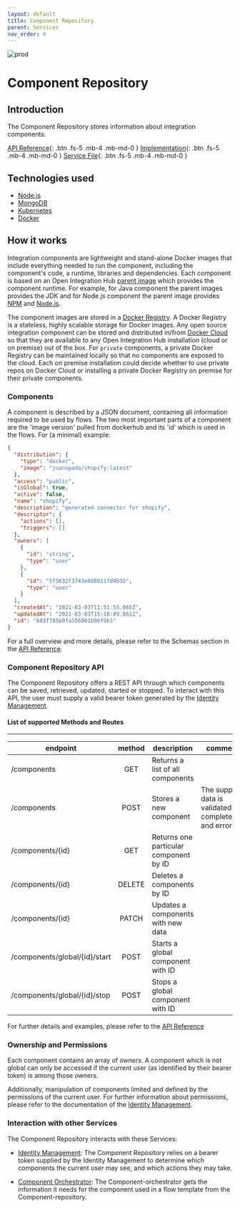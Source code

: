 ```yaml
---
layout: default
title: Component Repository
parent: Services
nav_order: 4
---
```


<!-- Description Guidelines

Please note:
Use the full links to reference other files or images! Relative links will not work under our theme settings settings.
-->

<!-- please choose the appropriate batch and delete/comment the others  -->

![prod](https://img.shields.io/badge/Status-Production-brightgreen.svg)

# Component Repository

## Introduction

The Component Repository stores information about integration components.

[API Reference](http://component-repository.openintegrationhub.com/api-docs/){: .btn .fs-5 .mb-4 .mb-md-0 }
[Implementation](https://github.com/openintegrationhub/openintegrationhub/tree/master/services/component-repository){: .btn .fs-5 .mb-4 .mb-md-0 }
[Service File](https://github.com/openintegrationhub/openintegrationhub/tree/master/lib/component-repository){: .btn .fs-5 .mb-4 .mb-md-0 }

## Technologies used

- [Node.js](https://nodejs.org)
- [MongoDB](https://www.mongodb.com)
- [Kubernetes](https://kubernetes.io/)
- [Docker](https://www.docker.com/)

## How it works

<!-- describe core functionalities and underlying concepts in more detail -->

Integration components are lightweight and stand-alone Docker images that include everything needed to run the
component, including the component's code, a runtime, libraries and dependencies. Each component is based on an Open Integration Hub
[parent image](https://docs.docker.com/engine/userguide/eng-image/baseimages/) which provides the component runtime.
For example, for Java component the parent images provides the JDK and for Node.js component the parent image provides
[NPM](https://www.npmjs.com/) and [Node.js](https://nodejs.org).

The component images are stored in a [Docker Registry](https://docs.docker.com/registry/). A Docker Registry is a
stateless, highly scalable storage for Docker images. Any open source integration component can be stored and
distributed in/from [Docker Cloud](https://cloud.docker.com) so that they are available to any Open Integration Hub installation
(cloud or on premise) out of the box. For `private` components, a private Docker Registry can be maintained locally so that
no components are exposed to the cloud. Each on premise installation could decide whether to use private repos on Docker
Cloud or installing a private Docker Registry on premise for their private components.

### Components

A component is described by a JSON document, containing all information required to be used by flows. The two most important parts of a component are the 'image version' pulled from dockerhub and its 'id' which is used in the flows. For (a minimal) example:

```json
{
  "distribution": {
    "type": "docker",
    "image": "juanspada/shopify:latest"
  },
  "access": "public",
  "isGlobal": true,
  "active": false,
  "name": "shopify",
  "description": "generated connector for shopify",
  "descriptor": {
    "actions": [],
    "triggers": []
  },
  "owners": [
    {
      "id": "string",
      "type": "user"
    },
    {
      "id": "5f5632f3743e880011fd4b35",
      "type": "user"
    }
  ],
  "createdAt": "2021-03-03T11:51:55.065Z",
  "updatedAt": "2021-03-03T15:18:09.861Z",
  "id": "603f785b9fa556001b96f9b1"
}
```

For a full overview and more details, please refer to the Schemas section in the [API Reference](http://component-repository.openintegrationhub.com/api-docs/).

### Component Repository API

The Component Repository offers a REST API through which components can be saved, retrieved, updated, started or stopped. To interact with this API, the user must supply a valid bearer token generated by the [Identity Management](https://openintegrationhub.github.io//docs/5%20-%20Services/IdentityManagement.html).

#### List of supported Methods and Routes

---

| endpoint                      | method | description                            | comments                                                   |
| ----------------------------- | :----: | -------------------------------------- | ---------------------------------------------------------- |
| /components                   |  GET   | Returns a list of all components       |                                                            |
| /components                   |  POST  | Stores a new component                 | The supplied data is validated for completeness and errors |
| /components/{id}              |  GET   | Returns one particular component by ID |                                                            |
| /components/{id}              | DELETE | Deletes a components by ID             |                                                            |
| /components/{id}              | PATCH  | Updates a components with new data     |                                                            |
| /components/global/{id}/start |  POST  | Starts a global component with ID      |                                                            |
| /components/global/{id}/stop  |  POST  | Stops a global component with ID       |                                                            |

For further details and examples, please refer to the [API Reference](http://component-repository.openintegrationhub.com/api-docs/)

### Ownership and Permissions

Each component contains an array of _owners_. A component which is not global can only be accessed if the current user (as identified by their bearer token) is among those owners.

Additionally, manipulation of components limited and defined by the permissions of the current user. For further information about permissions, please refer to the documentation of the [Identity Management](https://openintegrationhub.github.io//docs/5%20-%20Services/IdentityManagement.html).

### Interaction with other Services

The Component Repository interacts with these Services:

- [Identity Management](https://openintegrationhub.github.io//docs/5%20-%20Services/IdentityManagement.html): The Component Repository relies on a bearer token supplied by the Identity Management to determine which components the current user may see, and which actions they may take.

- [Component Orchestrator](https://openintegrationhub.github.io//docs/5%20-%20Services/ComponentOrchestrator.html): The Component-orchestrator gets the information it needs for the component used in a flow template from the Component-repository.

